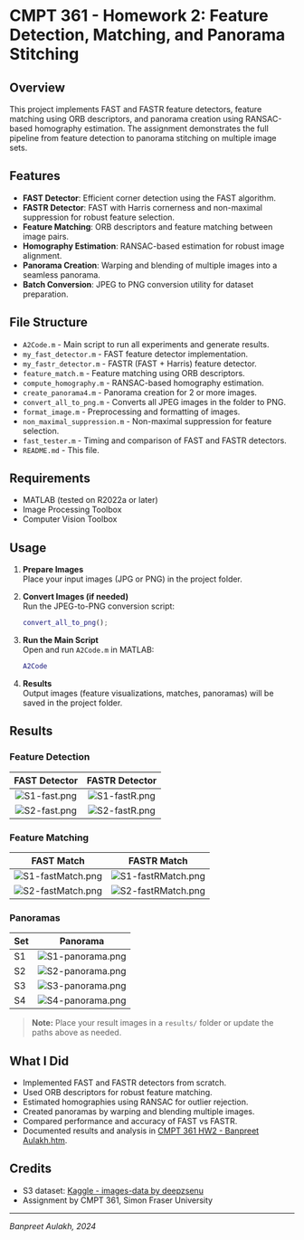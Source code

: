 # CMPT 361 - Homework 2: Feature Detection, Matching, and Panorama Stitching

## Overview

This project implements FAST and FASTR feature detectors, feature matching using ORB descriptors, and panorama creation using RANSAC-based homography estimation. The assignment demonstrates the full pipeline from feature detection to panorama stitching on multiple image sets.

## Features

- **FAST Detector**: Efficient corner detection using the FAST algorithm.
- **FASTR Detector**: FAST with Harris cornerness and non-maximal suppression for robust feature selection.
- **Feature Matching**: ORB descriptors and feature matching between image pairs.
- **Homography Estimation**: RANSAC-based estimation for robust image alignment.
- **Panorama Creation**: Warping and blending of multiple images into a seamless panorama.
- **Batch Conversion**: JPEG to PNG conversion utility for dataset preparation.

## File Structure

- `A2Code.m` - Main script to run all experiments and generate results.
- `my_fast_detector.m` - FAST feature detector implementation.
- `my_fastr_detector.m` - FASTR (FAST + Harris) feature detector.
- `feature_match.m` - Feature matching using ORB descriptors.
- `compute_homography.m` - RANSAC-based homography estimation.
- `create_panorama4.m` - Panorama creation for 2 or more images.
- `convert_all_to_png.m` - Converts all JPEG images in the folder to PNG.
- `format_image.m` - Preprocessing and formatting of images.
- `non_maximal_suppression.m` - Non-maximal suppression for feature selection.
- `fast_tester.m` - Timing and comparison of FAST and FASTR detectors.
- `README.md` - This file.

## Requirements

- MATLAB (tested on R2022a or later)
- Image Processing Toolbox
- Computer Vision Toolbox

## Usage

1. **Prepare Images**  
   Place your input images (JPG or PNG) in the project folder.

2. **Convert Images (if needed)**  
   Run the JPEG-to-PNG conversion script:
   ```matlab
   convert_all_to_png();
   ```

3. **Run the Main Script**  
   Open and run `A2Code.m` in MATLAB:
   ```matlab
   A2Code
   ```

4. **Results**  
   Output images (feature visualizations, matches, panoramas) will be saved in the project folder.

## Results

### Feature Detection

| FAST Detector | FASTR Detector |
|:-------------:|:-------------:|
| ![S1-fast.png](results/S1-fast.png) | ![S1-fastR.png](results/S1-fastR.png) |
| ![S2-fast.png](results/S2-fast.png) | ![S2-fastR.png](results/S2-fastR.png) |

### Feature Matching

| FAST Match | FASTR Match |
|:----------:|:-----------:|
| ![S1-fastMatch.png](results/S1-fastMatch.png) | ![S1-fastRMatch.png](results/S1-fastRMatch.png) |
| ![S2-fastMatch.png](results/S2-fastMatch.png) | ![S2-fastRMatch.png](results/S2-fastRMatch.png) |

### Panoramas

| Set | Panorama |
|-----|----------|
| S1  | ![S1-panorama.png](results/S1-panorama.png) |
| S2  | ![S2-panorama.png](results/S2-panorama.png) |
| S3  | ![S3-panorama.png](results/S3-panorama.png) |
| S4  | ![S4-panorama.png](results/S4-panorama.png) |

> **Note:** Place your result images in a `results/` folder or update the paths above as needed.

## What I Did

- Implemented FAST and FASTR detectors from scratch.
- Used ORB descriptors for robust feature matching.
- Estimated homographies using RANSAC for outlier rejection.
- Created panoramas by warping and blending multiple images.
- Compared performance and accuracy of FAST vs FASTR.
- Documented results and analysis in [CMPT 361 HW2 - Banpreet Aulakh.htm](CMPT%20361%20HW2%20-%20Banpreet%20Aulakh.htm).

## Credits

- S3 dataset: [Kaggle - images-data by deepzsenu](https://www.kaggle.com/datasets/deepzsenu/images-data?resource=download)
- Assignment by CMPT 361, Simon Fraser University

---

*Banpreet Aulakh, 2024*